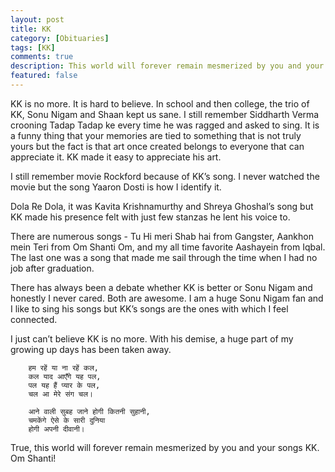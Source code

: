 ```yaml
---
layout: post
title: KK
category: [Obituaries]
tags: [KK]
comments: true
description: This world will forever remain mesmerized by you and your songs KK. Om Shanti!
featured: false
---
```


KK is no more. It is hard to believe. In school and then college, the trio of KK, Sonu Nigam and Shaan kept us sane. I still remember Siddharth Verma crooning Tadap Tadap ke every time he was ragged and asked to sing. It is a funny thing that your memories are tied to something that is not truly yours but the fact is that art once created belongs to everyone that can appreciate it. KK made it easy to appreciate his art. 

I still remember movie Rockford because of KK’s song. I never watched the movie but the song Yaaron Dosti is how I identify it. 

Dola Re Dola, it was Kavita Krishnamurthy and Shreya Ghoshal’s song but KK made his presence felt with just few stanzas he lent his voice to. 

There are numerous songs - Tu Hi meri Shab hai from Gangster, Aankhon mein Teri from Om Shanti Om, and my all time favorite Aashayein from Iqbal. The last one was a song that made me sail through the time when I had no job after graduation. 

There has always been a debate whether KK is better or Sonu Nigam and honestly I never cared. Both are awesome. I am a huge Sonu Nigam fan and I like to sing his songs but KK’s songs are the ones with which I feel connected. 

I just can’t believe KK is no more. With his demise, a huge part of my growing up days has been taken away. 

        हम रहें या ना रहें कल,
        कल याद आएँगे यह पल,
        पल यह हैं प्यार के पल,
        चल आ मेरे संग चल।
        
        आने वाली सुबह जाने होगी कितनी सुहानी,
        चमकेंगे ऐसे के सारी दुनिया 
        होगी अपनी दीवानी।
        
        
True, this world will forever remain mesmerized by you and your songs KK. 
Om Shanti! 